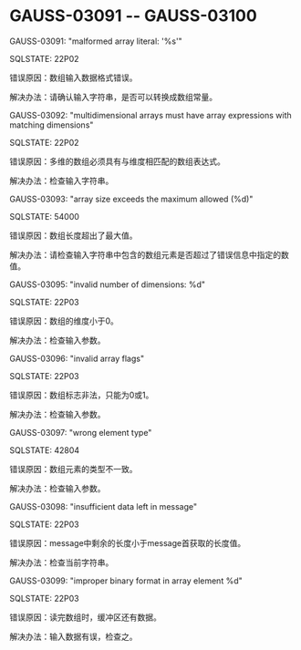 # GAUSS-03091 -- GAUSS-03100<a name="ZH-CN_TOPIC_0302073206"></a>

GAUSS-03091: "malformed array literal: '%s'"

SQLSTATE: 22P02

错误原因：数组输入数据格式错误。

解决办法：请确认输入字符串，是否可以转换成数组常量。

GAUSS-03092: "multidimensional arrays must have array expressions with matching dimensions"

SQLSTATE: 22P02

错误原因：多维的数组必须具有与维度相匹配的数组表达式。

解决办法：检查输入字符串。

GAUSS-03093: "array size exceeds the maximum allowed \(%d\)"

SQLSTATE: 54000

错误原因：数组长度超出了最大值。

解决办法：请检查输入字符串中包含的数组元素是否超过了错误信息中指定的数值。

GAUSS-03095: "invalid number of dimensions: %d"

SQLSTATE: 22P03

错误原因：数组的维度小于0。

解决办法：检查输入参数。

GAUSS-03096: "invalid array flags"

SQLSTATE: 22P03

错误原因：数组标志非法，只能为0或1。

解决办法：检查输入参数。

GAUSS-03097: "wrong element type"

SQLSTATE: 42804

错误原因：数组元素的类型不一致。

解决办法：检查输入参数。

GAUSS-03098: "insufficient data left in message"

SQLSTATE: 22P03

错误原因：message中剩余的长度小于message首获取的长度值。

解决办法：检查当前字符串。

GAUSS-03099: "improper binary format in array element %d"

SQLSTATE: 22P03

错误原因：读完数组时，缓冲区还有数据。

解决办法：输入数据有误，检查之。
